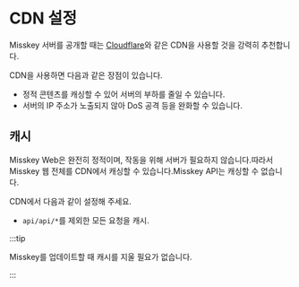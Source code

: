 # CDN 설정

Misskey 서버를 공개할 때는 [Cloudflare](https://www.cloudflare.com/)와 같은 CDN을 사용할 것을 강력히 추천합니다.

CDN을 사용하면 다음과 같은 장점이 있습니다.

- 정적 콘텐츠를 캐싱할 수 있어 서버의 부하를 줄일 수 있습니다.
- 서버의 IP 주소가 노출되지 않아 DoS 공격 등을 완화할 수 있습니다.

## 캐시

Misskey Web은 완전히 정적이며, 작동을 위해 서버가 필요하지 않습니다.따라서 Misskey 웹 전체를 CDN에서 캐싱할 수 있습니다.Misskey API는 캐싱할 수 없습니다.

CDN에서 다음과 같이 설정해 주세요.

- `api/api/*`를 제외한 모든 요청을 캐시.

:::tip

Misskey를 업데이트할 때 캐시를 지울 필요가 없습니다.

:::
